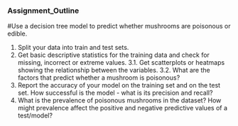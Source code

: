 ### Assignment_Outline

#Use a decision tree model to predict whether mushrooms are poisonous or edible. 

1. Split your data into train and test sets. 
2. Get basic descriptive statistics for the training data and check for missing, incorrect or extreme values. 
3.1. Get scatterplots or heatmaps showing the relationship between the variables. 
3.2. What are the factors that predict whether a mushroom is poisonous? 
4. Report the accuracy of your model on the training set and on the test set. How successful is the model - what is its precision and recall? 
5. What is the prevalence of poisonous mushrooms in the dataset? How might prevalence affect the positive and negative predictive values of a test/model?
